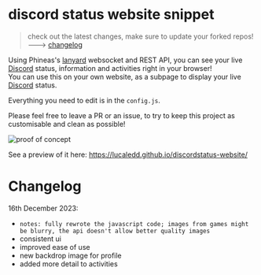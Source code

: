 # discord status website snippet
> check out the latest changes, make sure to update your forked repos! ---> [changelog](https://github.com/lucaledd/discordstatus-website?tab=readme-ov-file#changelog)

Using Phineas's [lanyard](https://github.com/Phineas/lanyard) websocket and REST API, you can see your live [Discord](https://discord.com/) status, information and activities right in your browser!  
You can use this on your own website, as a subpage to display your live [Discord](https://discord.com/) status.

Everything you need to edit is in the ``config.js``.

Please feel free to leave a PR or an issue, to try to keep this project as customisable and clean as possible!

![proof of concept](https://github.com/lucaledd/discordstatus-website/assets/58527636/cf72ccab-71d0-4fa3-917c-ddfe57daaac5)

See a preview of it here: https://lucaledd.github.io/discordstatus-website/

# Changelog
16th December 2023:
- ``notes: fully rewrote the javascript code; images from games might be blurry, the api doesn't allow better quality images``
- consistent ui
- improved ease of use
- new backdrop image for profile
- added more detail to activities
